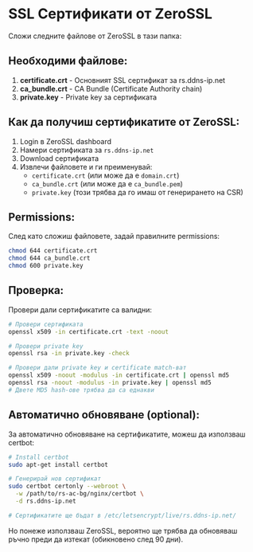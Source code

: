 # SSL Сертификати от ZeroSSL

Сложи следните файлове от ZeroSSL в тази папка:

## Необходими файлове:

1. **certificate.crt** - Основният SSL сертификат за rs.ddns-ip.net
2. **ca_bundle.crt** - CA Bundle (Certificate Authority chain)
3. **private.key** - Private key за сертификата

## Как да получиш сертификатите от ZeroSSL:

1. Login в ZeroSSL dashboard
2. Намери сертификата за `rs.ddns-ip.net`
3. Download сертификата
4. Извлечи файловете и ги преименувай:
   - `certificate.crt` (или може да е `domain.crt`)
   - `ca_bundle.crt` (или може да е `ca_bundle.pem`)
   - `private.key` (този трябва да го имаш от генерирането на CSR)

## Permissions:

След като сложиш файловете, задай правилните permissions:

```bash
chmod 644 certificate.crt
chmod 644 ca_bundle.crt
chmod 600 private.key
```

## Проверка:

Провери дали сертификатите са валидни:

```bash
# Провери сертификата
openssl x509 -in certificate.crt -text -noout

# Провери private key
openssl rsa -in private.key -check

# Провери дали private key и certificate match-ват
openssl x509 -noout -modulus -in certificate.crt | openssl md5
openssl rsa -noout -modulus -in private.key | openssl md5
# Двете MD5 hash-ове трябва да са еднакви
```

## Автоматично обновяване (optional):

За автоматично обновяване на сертификатите, можеш да използваш certbot:

```bash
# Install certbot
sudo apt-get install certbot

# Генерирай нов сертификат
sudo certbot certonly --webroot \
  -w /path/to/rs-ac-bg/nginx/certbot \
  -d rs.ddns-ip.net

# Сертификатите ще бъдат в /etc/letsencrypt/live/rs.ddns-ip.net/
```

Но понеже използваш ZeroSSL, вероятно ще трябва да обновяваш ръчно преди да изтекат (обикновено след 90 дни).
